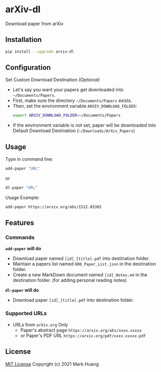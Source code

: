 # arXiv-dl 

Download paper from arXiv

## Installation 

```bash
pip install --upgrade arxiv-dl
```

## Configuration 

Set Custom Download Destination *(Optional)*

- Let's say you want your papers get downloaded into `~/Documents/Papers`.
- First, make sure the directory `~/Documents/Papers` exists.
- Then, set the environment variable `ARXIV_DOWNLOAD_FOLDER`:
    ```bash
    export ARXIV_DOWNLOAD_FOLDER=~/Documents/Papers
    ```
- If the environment variable is not set, paper will be downloaded into Default Download Destination (`~/Downloads/ArXiv_Papers`)

## Usage

Type in command line:

```bash
add-paper "URL"
```

or

```bash
dl-paper "URL"
```

Usage Example:

```bash
add-paper https://arxiv.org/abs/1512.03385
```

## Features

### Commands

**`add-paper` will do**

- Download paper named `[id]_[title].pdf` into destination folder.
- Maintain a papers list named `000_Paper_List.json` in the destination folder.
- Create a new MarkDown document named `[id]_Notes.md` in the destination folder. (for adding personal reading notes)

**`dl-paper` will do**

- Download paper `[id]_[title].pdf` into destination folder.

### Supported URLs

- URLs from `arXiv.org` Only
    - Paper's abstract page `https://arxiv.org/abs/xxxx.xxxxx` 
    - or Paper's PDF URL `https://arxiv.org/pdf/xxxx.xxxxx.pdf`

## License

[MIT License](LICENSE) Copyright (c) 2021 Mark Huang
